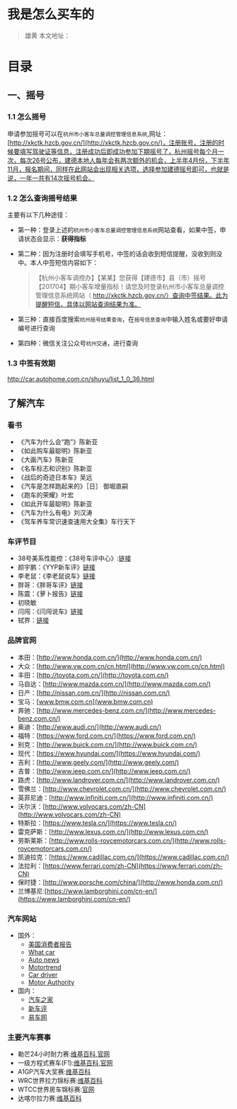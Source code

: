 # 我是怎么买车的

> 雄黄 本文地址：

# 目录



## 一、摇号

### 1.1 怎么摇号

申请参加摇号可以在`杭州市小客车总量调控管理信息系统`,网址：[http://xkctk.hzcb.gov.cn/](http://xkctk.hzcb.gov.cn/)，注册账号，注册的时候要填写驾驶证等信息，注册成功后即成功参加下期摇号了，杭州摇号每个月一次，每次26号公布，建德本地人每年会有两次额外的机会，上半年4月份，下半年11月，报名期间，同样在此网站会出现相关选项，选择参加建德摇号即可，也就是说，一年一共有14次摇号机会。

### 1.2 怎么查询摇号结果

主要有以下几种途径：

- 第一种：登录上述的`杭州市小客车总量调控管理信息系统`网站查看，如果中签，申请状态会显示：**获得指标**


- 第二种：因为注册时会填写手机号，中签的话会收到短信提醒，没收到则没中。本人中签短信内容如下：

  > 【杭州小客车调控办】【某某】您获得【建德市】县（市）摇号【201704】期小客车增量指标！请您及时登录杭州市小客车总量调控管理信息系统网站（ http://xkctk.hzcb.gov.cn/）查询中签结果。此为提醒短信，具体以网站查询结果为准。

- 第三种：直接百度搜索`杭州摇号结果查询`，在`摇号信息查询`中输入姓名或要好申请编号进行查询

- 第四种：微信关注公众号`杭州交通`，进行查询

###  1.3 中签有效期



http://car.autohome.com.cn/shuyu/list_1_0_36.html

## 了解汽车

### 看书

- 《汽车为什么会“跑”》陈新亚
- 《如此购车最聪明》陈新亚 
- 《大画汽车》陈新亚
- 《名车标志和识别》陈新亚
- 《战后的奇迹日本车》吴远
- 《汽车是怎样跑起来的》［日］ 御堀直嗣 
- 《跑车的荣耀》叶宏
- 《如此开车最聪明》陈新亚
- 《汽车为什么有电》刘汉涛
- 《驾车养车常识速查速用大全集》车行天下

### 车评节目
- 38号美系性能控：《38号车评中心》:[链接](http://i.youku.com/i/UMTUxMTg3NjU0MA)
- 颜宇鹏：《YYP新车评》[链接](http://www.xincheping.com/video/)
- 李老鼠：《李老鼠说车》[链接](http://i.youku.com/u/UMzA3ODE3NjcxNg==)
- 胖哥：《胖哥车评》[链接](http://news.auto.sina.com.cn/video/panggeshiche/)
- 陈震：《萝卜报告》[链接](http://i.youku.com/u/UMTcwODYxMDY1Mg==)
- 初晓敏
- 闫闯：《闫闯说车》[链接](http://i.youku.com/i/UMzMwOTU4NjEwMA==?spm=a2hzp.8253869.0.0)
- 轼界：[链接](http://www.yizhibo.com/member/personel/user_info?memberid=28564937)


### 品牌官网
- 本田：[http://www.honda.com.cn/](http://www.honda.com.cn/)
- 大众：[http://www.vw.com.cn/cn.html](http://www.vw.com.cn/cn.html)
- 丰田：[http://toyota.com.cn/](http://toyota.com.cn/)
- 马自达：[http://www.mazda.com.cn/](http://www.mazda.com.cn/)
- 日产：[http://nissan.com.cn/](http://nissan.com.cn/)
- 宝马：[www.bmw.com.cn](www.bmw.com.cn)
- 奔驰：[http://www.mercedes-benz.com.cn/](http://www.mercedes-benz.com.cn/)
- 奥迪：[http://www.audi.cn/](http://www.audi.cn/)
- 福特：[https://www.ford.com.cn/](https://www.ford.com.cn/)
- 别克：[http://www.buick.com.cn/](http://www.buick.com.cn/)
- 现代：[https://www.hyundai.com/](https://www.hyundai.com/)
- 吉利：[http://www.geely.com/](http://www.geely.com/)
- 吉普：[http://www.jeep.com.cn/](http://www.jeep.com.cn/)
- 路虎：[http://www.landrover.com.cn/](http://www.landrover.com.cn/)
- 雪佛兰：[http://www.chevrolet.com.cn/](http://www.chevrolet.com.cn/)
- 英菲尼迪：[http://www.infiniti.com.cn/](http://www.infiniti.com.cn/)
- 沃尔沃：[http://www.volvocars.com/zh-CN](http://www.volvocars.com/zh-CN)
- 特斯拉：[https://www.tesla.cn/](https://www.tesla.cn/)
- 雷克萨斯：[http://www.lexus.com.cn/](http://www.lexus.com.cn/)
- 劳斯莱斯：[http://www.rolls-roycemotorcars.com.cn/](http://www.rolls-roycemotorcars.com.cn/)
- 凯迪拉克：[https://www.cadillac.com.cn/](https://www.cadillac.com.cn/)
- 法拉利：[https://www.ferrari.com/zh-CN](https://www.ferrari.com/zh-CN)
- 保时捷：[http://www.porsche.com/china/](http://www.honda.com.cn/)
- 兰博基尼:[https://www.lamborghini.com/cn-en/](https://www.lamborghini.com/cn-en/)



### 汽车网站
- 国外：
    - [美国消费者报告](http://www.consumerreports.org/)
    - [What car](https://www.whatcar.com/)
    - [Auto news](http://www.autonews.com/)
    - [Motortrend](http://www.motortrend.com/)
    - [Car driver](http://www.caranddriver.com/)
    - [Motor Authority](http://www.motorauthority.com/)
- 国内：
    - [汽车之家](http://www.autohome.com.cn/)
    - [新车评](http://www.xincheping.com/)
    - [易车网](http://www.yiche.com)


### 主要汽车赛事
- 勒芒24小时耐力赛:[维基百科](https://zh.wikipedia.org/wiki/%E5%8B%92%E8%8A%9224%E5%B0%8F%E6%97%B6%E8%80%90%E5%8A%9B%E8%B5%9B),[官网](http://www.lemans.org/)
- 一级方程式赛车(F1):[维基百科](https://zh.wikipedia.org/wiki/%E4%B8%80%E7%BA%A7%E6%96%B9%E7%A8%8B%E5%BC%8F%E8%B5%9B%E8%BD%A6),[官网](http://www.formula1.com/)
- A1GP汽车大奖赛:[维基百科](https://zh.wikipedia.org/zh-hans/A1GP%E6%B1%BD%E8%BD%A6%E5%A4%A7%E5%A5%96%E8%B5%9B)
- WRC世界拉力锦标赛:[维基百科](https://zh.wikipedia.org/wiki/%E4%B8%96%E7%95%8C%E6%8B%89%E5%8A%9B%E9%94%A6%E6%A0%87%E8%B5%9B)
- WTCC世界房车锦标赛:[官网](https://www.fiawtcc.com/)
- 达喀尔拉力赛:[维基百科](https://zh.wikipedia.org/wiki/%E8%BE%BE%E5%96%80%E5%B0%94%E6%8B%89%E5%8A%9B%E8%B5%9B)



